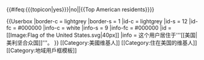 {{#ifeq:{{{topicon|yes}}}|no|<!--不顯示頁頂圖示-->|{{Top American residents}}}}

{{Userbox
  |border-c = lightgrey
  |border-s = 1
  |id-c     = lightgrey
  |id-s     = 12
  |id-fc    = #000000
  |info-c   = white
  |info-s   = 9
  |info-fc  = #000000
  |id       = [[Image:Flag of the United States.svg|40px]]
  |info     = 这个用户居住于'''[[美国|美利坚合众国]]'''。
}}
[[Category:美國维基人]]
[[Category:住在美国的维基人]]
<noinclude>
[[Category:地域用戶框模板]]
</noinclude>